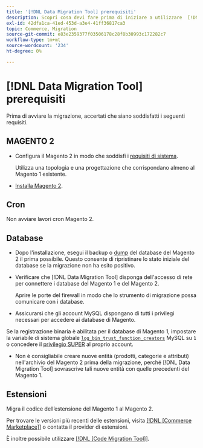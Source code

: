 ```yaml
---
title: '[!DNL Data Migration Tool] prerequisiti'
description: Scopri cosa devi fare prima di iniziare a utilizzare  [!DNL Data Migration Tool]  per trasferire dati tra il Magento 1 e il Magento 2.
exl-id: 42dfa1ca-41ed-453d-a3e4-41ff36817ca3
topic: Commerce, Migration
source-git-commit: e83e2359377f03506178c28f8b30993c172282c7
workflow-type: tm+mt
source-wordcount: '234'
ht-degree: 0%

---
```


# [!DNL Data Migration Tool] prerequisiti

Prima di avviare la migrazione, accertati che siano soddisfatti i seguenti requisiti.

## MAGENTO 2

* Configura il Magento 2 in modo che soddisfi i [requisiti di sistema](../../installation/system-requirements.md).

  Utilizza una topologia e una progettazione che corrispondano almeno al Magento 1 esistente.

* [Installa Magento 2](../../installation/overview.md).

## Cron

Non avviare lavori cron Magento 2.

## Database

* Dopo l&#39;installazione, esegui il backup o [dump](https://dev.mysql.com/doc/refman/8.0/en/mysqldump.html) del database del Magento 2 il prima possibile. Questo consente di ripristinare lo stato iniziale del database se la migrazione non ha esito positivo.

* Verificare che [!DNL Data Migration Tool] disponga dell&#39;accesso di rete per connettere i database del Magento 1 e del Magento 2.

  Aprire le porte del firewall in modo che lo strumento di migrazione possa comunicare con i database.

* Assicurarsi che gli account MySQL dispongano di tutti i privilegi necessari per accedere ai database di Magento.

Se la registrazione binaria è abilitata per il database di Magento 1, impostare la variabile di sistema globale [`log_bin_trust_function_creators`](https://dev.mysql.com/doc/refman/5.7/en/server-system-variables.html#sysvar_log_bin_trust_function_creators) MySQL su `1` o concedere il [privilegio SUPER](https://dev.mysql.com/doc/refman/5.7/en/privileges-provided.html#priv_super) al proprio account.

* Non è consigliabile creare nuove entità (prodotti, categorie e attributi) nell&#39;archivio del Magento 2 prima della migrazione, perché [!DNL Data Migration Tool] sovrascrive tali nuove entità con quelle precedenti del Magento 1.

## Estensioni

Migra il codice dell’estensione del Magento 1 al Magento 2.

Per trovare le versioni più recenti delle estensioni, visita [[!DNL [Commerce Marketplace]]](https://marketplace.magento.com/) o contatta il provider di estensioni.

È inoltre possibile utilizzare [[!DNL [Code Migration Tool]]](https://github.com/magento-commerce/code-migration/blob/develop/README.md).
